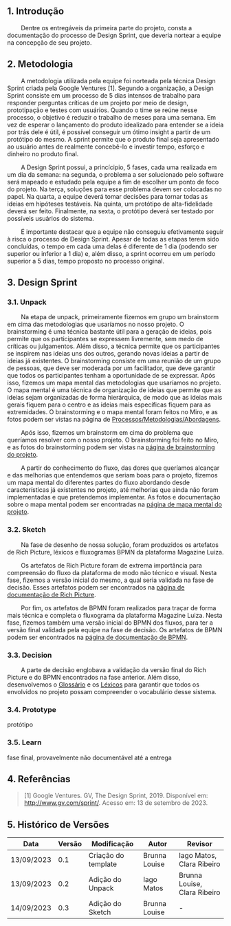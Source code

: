## 1. Introdução

&emsp;&emsp; Dentre os entregáveis da primeira parte do projeto, consta a documentação do processo de Design Sprint, que deveria nortear a equipe na concepção de seu projeto.

## 2. Metodologia

&emsp;&emsp; A metodologia utilizada pela equipe foi norteada pela técnica Design Sprint criada pela Google Ventures [1]. Segundo a organização, a Design Sprint consiste em um processo de 5 dias intensos de trabalho para responder perguntas críticas de um projeto por meio de design, prototipação e testes com usuários. Quando o time se reúne nesse processo, o objetivo é reduzir o trabalho de meses para uma semana. Em vez de esperar o lançamento do produto idealizado para entender se a ideia por trás dele é útil, é possível conseguir um ótimo insight a partir de um protótipo do mesmo. A sprint permite que o produto final seja apresentado ao usuário antes de realmente concebê-lo e investir tempo, esforço e dinheiro no produto final.

&emsp;&emsp; A Design Sprint possui, a princícipio, 5 fases, cada uma realizada em um dia da semana: na segunda, o problema a ser solucionado pelo software será mapeado e estudado pela equipe a fim de escolher um ponto de foco do projeto. Na terça, soluções para esse problema devem ser colocadas no papel. Na quarta, a equipe deverá tomar decisões para tornar todas as ideias em hipóteses testáveis. Na quinta, um protótipo de alta-fidelidade deverá ser feito. Finalmente, na sexta, o protótipo deverá ser testado por possíveis usuários do sistema.

&emsp;&emsp; É importante destacar que a equipe não conseguiu efetivamente seguir à risca o processo de Design Sprint. Apesar de todas as etapas terem sido concluídas, o tempo em cada uma delas é diferente de 1 dia (podendo ser superior ou inferior a 1 dia) e, além disso, a sprint ocorreu em um período superior a 5 dias, tempo proposto no processo original.

## 3. Design Sprint

### 3.1. Unpack

&emsp;&emsp; Na etapa de unpack, primeiramente fizemos em grupo um brainstorm em cima das metodologias que usaríamos no nosso projeto. O brainstorming é uma técnica bastante útil para a geração de ideias, pois permite que os participantes se expressem livremente, sem medo de críticas ou julgamentos. Além disso, a técnica permite que os participantes se inspirem nas ideias uns dos outros, gerando novas ideias a partir de ideias já existentes. O brainstorming consiste em uma reunião de um grupo de pessoas, que deve ser moderada por um facilitador, que deve garantir que todos os participantes tenham a oportunidade de se expressar. Após isso, fizemos um mapa mental das metodologias que usaríamos no projeto. O mapa mental é uma técnica de organização de ideias que permite que as ideias sejam organizadas de forma hierárquica, de modo que as ideias mais gerais fiquem para o centro e as ideias mais específicas fiquem para as extremidades. O brainstorming e o mapa mental foram feitos no Miro, e as fotos podem ser vistas na página de [Processos/Metodologias/Abordagens](./Base/1.2.ProcessosMetodologiasAbordagens).

&emsp;&emsp; Após isso, fizemos um brainstorm em cima do problema que queríamos resolver com o nosso projeto. O brainstorming foi feito no Miro, e as fotos do brainstorming podem ser vistas na [página de brainstorming do projeto](./Base/Brainstorm.md).

&emsp;&emsp; A partir do conhecimento do fluxo, das dores que queríamos alcançar e das melhorias que entendemos que seriam boas para o projeto, fizemos um mapa mental do diferentes partes do fluxo abordando desde características já existentes no projeto, até melhorias que ainda não foram implementadas e que pretendemos implementar. As fotos e documentação sobre o mapa mental podem ser encontradas na [página de mapa mental do projeto](./Base/MapaMental.md).

### 3.2. Sketch
&emsp;&emsp; Na fase de desenho de nossa solução, foram produzidos os artefatos de Rich Picture, léxicos e fluxogramas BPMN da plataforma Magazine Luiza.

&emsp;&emsp; Os artefatos de Rich Picture foram de extrema importância para compreensão do fluxo da plataforma de modo não técnico e visual. Nesta fase, fizemos a versão inicial do mesmo, a qual seria validada na fase de decisão. Esses artefatos podem ser encontrados na [página de documentação de Rich Picture](./Base/RichPicture.md).

&emsp;&emsp; Por fim, os artefatos de BPMN foram realizados para traçar de forma mais técnica e completa o fluxograma da plataforma Magazine Luiza. Nesta fase, fizemos também uma versão inicial do BPMN dos fluxos, para ter a versão final validada pela equipe na fase de decisão. Os artefatos de BPMN podem ser encontrados na [página de documentação de BPMN](./Base/BPMN.md).
### 3.3. Decision
&emsp;&emsp; A parte de decisão englobava a validação da versão final do Rich Picture e do BPMN encontrados na fase anterior. Além disso, desenvolvemos o [Glossário](./Base/Glossario.md) e os [Léxicos](./Base/Lexicos.md) para garantir que todos os envolvidos no projeto possam compreender o vocabulário desse sistema.

### 3.4. Prototype
protótipo

### 3.5. Learn
fase final, provavelmente não documentável até a entrega

## 4. Referências

> [1] Google Ventures. GV, The Design Sprint, 2019. Disponível em: http://www.gv.com/sprint/. Acesso em: 13 de setembro de 2023.

## 5. Histórico de Versões

| Data       | Versão | Modificação         | Autor         | Revisor                      |
|------------|--------|---------------------|---------------|------------------------------|
| 13/09/2023 | 0.1    | Criação do template | Brunna Louise | Iago Matos, Clara Ribeiro    |
| 13/09/2023 | 0.2    | Adição do Unpack    | Iago Matos    | Brunna Louise, Clara Ribeiro |
| 14/09/2023 | 0.3    | Adição do Sketch    | Brunna Louise | -                            |
